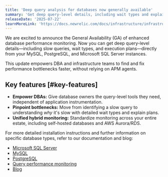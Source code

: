 ```yaml
---
title: 'Deep query analysis for databases now generally available'
summary: 'Get deep query-level details, including wait types and explain plans, for your MySQL, PostgreSQL, and Microsoft SQL Server instances.'
releaseDate: '2025-07-22'
learnMoreLink: 'https://docs.newrelic.com/docs/infrastructure/infrastructure-data/query-performance-monitoring/'
---
```


We are excited to announce the General Availability (GA) of enhanced database performance monitoring. Now you can get deep query-level details—including slow queries, wait types, and execution plans—directly from your MySQL, PostgreSQL, and Microsoft SQL Server instances.

This update empowers DBA and infrastructure teams to find and fix performance bottlenecks faster, without relying on APM agents.

## Key features [#key-features]

* **Empower DBAs:** Give database owners the query-level tools they need, independent of application instrumentation.
* **Pinpoint bottlenecks:** Move from identifying a slow query to understanding *why* it's slow with detailed wait types and explain plans.
* **Unified hybrid monitoring:** Standardize monitoring across your entire estate, including self-hosted databases and AWS Aurora/RDS.


For more detailed installation instructions and further information on specific database types, refer to our documentation and blog:

* [Microsoft SQL Server](https://docs.newrelic.com/install/microsoft-sql)
* [MySQL](https://docs.newrelic.com/install/mysql)
* [PostgreSQL](https://docs.newrelic.com/install/postgresql)
* [Query performance monitoring](https://docs.newrelic.com/docs/infrastructure/infrastructure-data/query-performance-monitoring/)
* [Blog](https://newrelic.com/blog/how-to-relic/database-performance-monitoring-now-ga-deep-query-analysis)